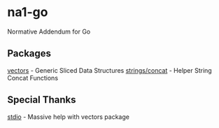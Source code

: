 # na1-go
Normative Addendum for Go

## Packages
[vectors](https://github.com/Starz0r/go-extlib/tree/master/vectors) - Generic Sliced Data Structures
[strings/concat](https://github.com/Starz0r/go-extlib/tree/master/strings/concat) - Helper String Concat Functions

## Special Thanks
[stdio](https://github.com/stdiopt?tab=repositories) - Massive help with vectors package
